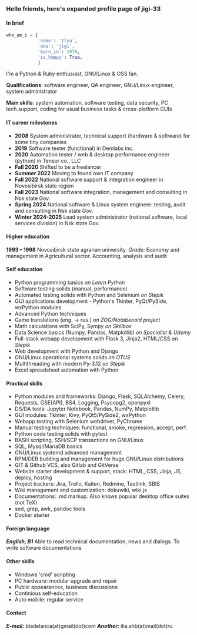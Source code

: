### Hello friends, here's expanded profile page of jigi-33

#### In brief
```python
who_am_i = {
            'name': 'Ilya',
            'aka': 'jigi',
            'born_in': 1976,
            'is_happy': True,
            }
```
I'm a Python & Ruby enthusiast, GNU/Linux & OSS fan.

**Qualifications**: software engineer, QA engineer, GNU/Linux engineer, system administrator

**Main skills**: system automation, software testing, data security, PC tech.support, coding for usual business tasks & cross-platform GUIs

#### IT career milestones

- **2008**  System administrator, technical support (hardware & software) for some tiny companies
- **2019**  Software tester (functional) in Demlabs inc.
- **2020**  Automation tester / web & desktop performance engineer (python) in Tensor co., LLC
- **Fall 2020** Shifted to be a freelancer
- **Summer 2022** Moving to found own IT company
- **Fall 2022** National software support & integration engineer in Novosibirsk state region
- **Fall 2023** National software integration, management and consulting in Nsk state Gov.
- **Spring 2024** National software & Linux system engineer: testing, audit and consulting in Nsk state Gov.
- **Winter 2024-2025** Lead system administrator (national software, local services division) in Nsk state Gov.

#### Higher education

**1993 – 1998** Novosibirsk state agrarian university. *Grade:* Economy and management in Agricultural sector. Accounting, analysis and audit

#### Self education

- Python programming basics *on Learn Python*
- Software testing solids (manual, performance)
- Automated testing solids with Python and Selenium *on Stepik*
- GUI applications development - Python's Tkinter, PyQt/PySide, wxPython modules
- Advanced Python techniques
- Game translations (eng. -> rus.) *on ZOG/Notabenoid project*
- Math calculations with SciPy, Sympy *on Skillbox*
- Data Science basics (Numpy, Pandas, Matplotlib) *on Specialist & Udemy*
- Full-stack webapp development with Flask 3, Jinja2, HTML/CSS *on Stepik*
- Web development with Python and Django
- GNU/Linux operational systems solids *on OTUS*
- Multithreading with modern Py-3.12 *on Stepik*
- Excel spreadsheet automation with Python

#### Practical skills

- Python modules and frameworks: Django, Flask, SQLAlchemy, Celery, Requests, GSE(API), BS4, Logging, Psycopg2, openpyxl
- DS/DA tools: Jupyter Notebook, Pandas, NumPy, Matplotlib
- GUI modules: Tkinter, Kivy, PyQt5/PySide2, wxPython
- Webapp testing with Selenium webdriver, PyChrome
- Manual testing techniques: functional, smoke, regression, accept, perf.
- Python code testing solids with pytest
- BASH scripting, SSH/SCP transactions on GNU/Linux
- SQL, Mysql/MariaDB basics
- GNU/Linux systemd advanced management
- RPM/DEB building and management for huge GNU/Linux distributions
- GIT & Github VCS, also Gitlab and GitVerse
- Website starter development & support, stack: HTML, CSS, Jinja, JS, deploy, hosting
- Project trackers: Jira, Trello, Kaiten, Redmine, Testlink, SBIS
- Wiki management and customization: dokuwiki, wiki.js
- Documentations: .md markup. Also knows popular desktop office suites (not TeX)
- sed, grep, awk, pandoc tools
- Docker starter

#### Foreign language

***English, B1*** Able to read technical documentation, news and dialogs. To write software documentations

#### Other skills

- Windows 'cmd' scripting
- PC hardware: modular upgrade and repair
- Public appearances, business discussions
- Continious self-education
- Auto mobile: regular service

#### Contact

***E-mail:*** bladelanca(at)gmail(dot)com
***Another:*** ilia.shb(at)mail(dot)ru
